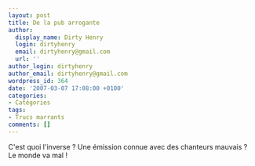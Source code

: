 ```yaml
---
layout: post
title: De la pub arrogante
author:
  display_name: Dirty Henry
  login: dirtyhenry
  email: dirtyhenry@gmail.com
  url: ''
author_login: dirtyhenry
author_email: dirtyhenry@gmail.com
wordpress_id: 364
date: '2007-03-07 17:08:00 +0100'
categories:
- Catégories
tags:
- Trucs marrants
comments: []
---
```

C'est quoi l'inverse ? Une émission connue avec des chanteurs mauvais ? Le monde va mal !
